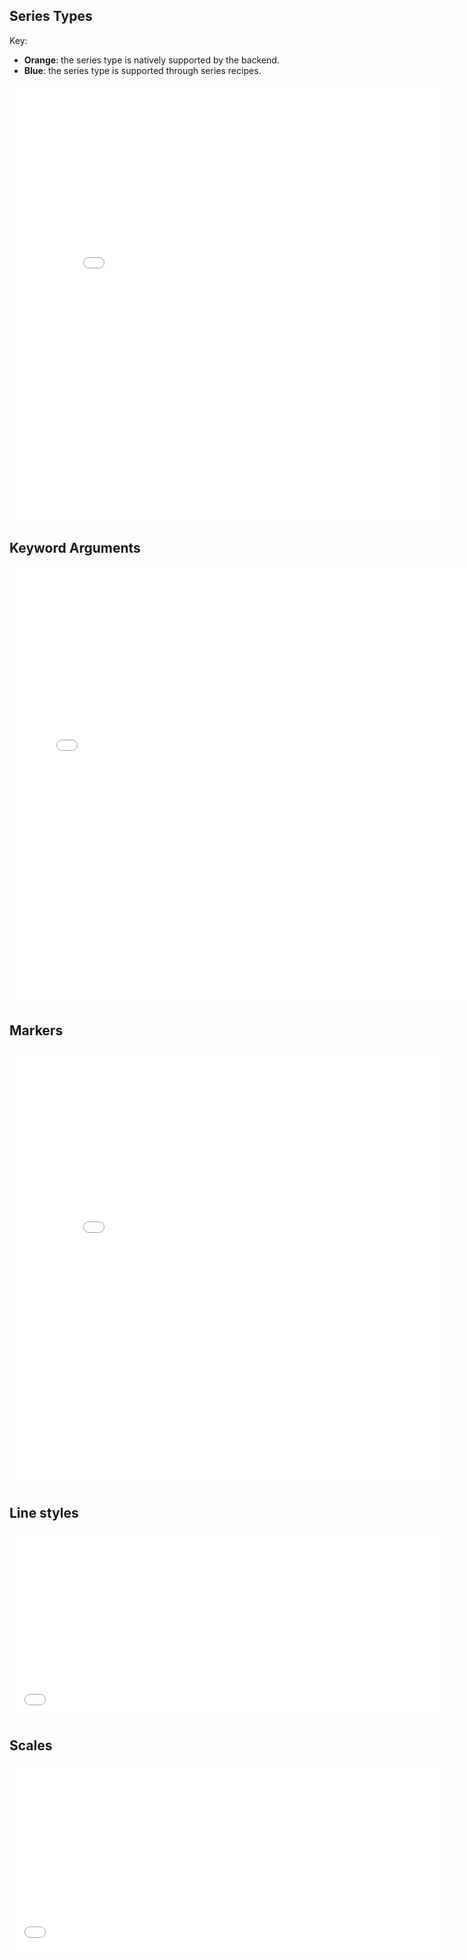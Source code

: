 
## Series Types

Key:

- **Orange**: the series type is natively supported by the backend.
- **Blue**: the series type is supported through series recipes.

<iframe src="../supported_types.html" name="supported types" height="700" width="700", id="sup_seriesframe" marginheight="0" frameborder="0">You need a Frames Capable browser to view this content.</iframe>

## Keyword Arguments

<iframe src="../supported_args.html" name="supported arguments" height="700" width="750", id="sup_keywordframe" marginheight="0" frameborder="0">You need a Frames Capable browser to view this content.</iframe>

## Markers

<iframe src="../supported_markers.html" name="supported markers" height="700" width="700", id="sup_markersframe" marginheight="0" frameborder="0">You need a Frames Capable browser to view this content.</iframe>

## Line styles

<iframe src="../supported_styles.html" name="supported styles" height="300" width="700", id="sup_stylesframe" marginheight="0" frameborder="0">You need a Frames Capable browser to view this content.</iframe>

## Scales

<iframe src="../supported_scales.html" name="supported scales" height="300" width="700", id="sup_scalesframe" marginheight="0" frameborder="0">You need a Frames Capable browser to view this content.</iframe>
